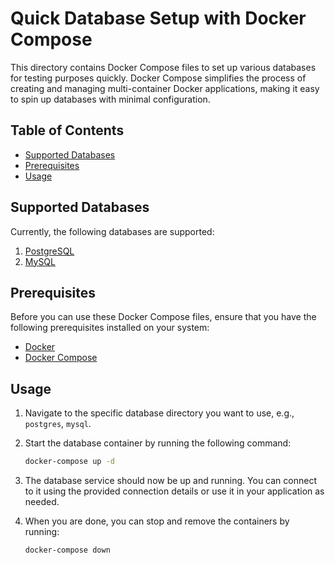 # Quick Database Setup with Docker Compose

This directory contains Docker Compose files to set up various databases for testing purposes quickly. Docker Compose simplifies the process of creating and managing multi-container Docker applications, making it easy to spin up databases with minimal configuration.

## Table of Contents

- [Supported Databases](#supported-databases)
- [Prerequisites](#prerequisites)
- [Usage](#usage)

## Supported Databases

Currently, the following databases are supported:

1. [PostgreSQL](./postgres/docker-compose.yml)
2. [MySQL](./mysql/docker-compose.yml)

## Prerequisites

Before you can use these Docker Compose files, ensure that you have the following prerequisites installed on your system:

- [Docker](https://www.docker.com/)
- [Docker Compose](https://docs.docker.com/compose/install/)

## Usage

1. Navigate to the specific database directory you want to use, e.g., `postgres`, `mysql`.

2. Start the database container by running the following command:

   ```bash
   docker-compose up -d
   ```

3. The database service should now be up and running. You can connect to it using the provided connection details or use it in your application as needed.

4. When you are done, you can stop and remove the containers by running:

   ```bash
   docker-compose down
   ```

